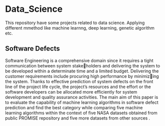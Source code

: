 # Data_Science
This repository have some projects related to data science. Applying different mmethod like machine learnng, deep learning, genetic algorithm etc.

## Software Defects
Software Engineering is a comprehensive domain since it requires a tight communication between system stakeholders and delivering the system to be developed within a determinate time and a limited budget. Delivering the customer requirements include procuring high performance by minimizing the system. Thanks to effective prediction of system defects on the front line of the project life cycle, the project’s resources and the effort or the software developers can be allocated more efficiently for system development and quality assurance activities. The main aim of this paper is to evaluate the capability of machine learning algorithms in software defect prediction and find the best category while comparing five machine learning algorithms within the context of five NASA datasets obtained from public PROMISE repository and five more datasets from other sources .

